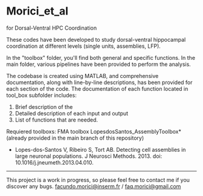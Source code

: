 # Morici_et_al

for Dorsal-Ventral HPC Coordination

These codes have been developed to study dorsal-ventral  hippocampal coordination at different levels (single units, assemblies,  LFP).

In the "toolbox" folder, you'll find both general and specific functions.
In the main folder, various pipelines have been provided to perform the analysis.

The codebase is created using MATLAB, and comprehensive  documentation, along with line-by-line descriptions, has been provided  for each section of the code.
The documentation of each function located in tool_box subfolder includes:
1) Brief description of the
2) Detailed description of each input and output
3) List of functions that are needed.



Requiered toolboxs:
FMA toolbox
LopesdosSantos_AssemblyToolbox* (already provided in the main branch of this repository)

* Lopes-dos-Santos V, Ribeiro S, Tort AB. Detecting cell assemblies in large neuronal populations. J Neurosci Methods. 2013. doi: 10.1016/j.jneumeth.2013.04.010.

---
This project is a work in progress, so please feel free to contact me if you discover any bugs.
[facundo.morici@inserm.fr](mailto:facundo.morici@inserm.fr) / [faq.morici@gmail.com](mailto:faq.morici@gmail.com)
